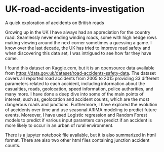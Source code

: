 # UK-road-accidents-investigation
A quick exploration of accidents on British roads

Growing up in the UK I have always had an appreciation for the country road. Seamlessly never ending winding roads, some with high hedge rows making viewing around the next corner sometimes a guessing a game. I know over the last decade, the UK has tried to improve road safety and when discovering this data set, I was intrigued to see how far they have come.

I found this dataset on Kaggle.com, but it is an opensource data available from https://data.gov.uk/dataset/road-accidents-safety-data.
The dataset covers all reported road accidents from 2005 to 2015 providing 33 different parameters related to each accident, including information about the casualties, roads, geolocation, speed information, police authorities, and many more. I have done a deep dive into some of the main points of interest, such as, geolocation and accident counts, which are the most dangerous roads and junctions. Furthermore, I have explored the evolution of accidents over time and use seasonal ARIMA modeling to predict future events. Moreover, I have used Logistic regression and Random Forest models to predict if various input paramters can predict if an accident is more likely to occur in an urban of rural environment.

There is a jupyter notebook file available, but it is also summarized in html format. There are also two other html files containing junction accident counts. 
